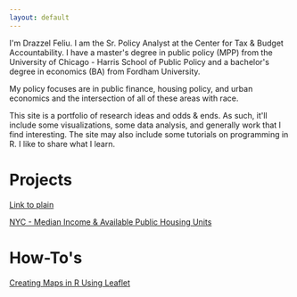 ```yaml
---
layout: default
---
```




I'm Drazzel Feliu. I am the Sr. Policy Analyst at the Center for Tax & Budget Accountability. I have a master's degree in public policy (MPP) from the University of Chicago - Harris School of Public Policy and a bachelor's degree in economics (BA) from Fordham University.

My policy focuses are in public finance, housing policy, and urban economics and the intersection of all of these areas with race.

This site is a portfolio of research ideas and odds & ends. As such, it'll include some visualizations, some data analysis, and generally work that I find interesting. The site may also include some tutorials on programming in R. I like to share what I learn.

# Projects
[Link to plain](./plain.html)

[NYC - Median Income & Available Public Housing Units](./nycmap.html)

# How-To's
[Creating Maps in R Using Leaflet](./geodataexercisepage.html)
